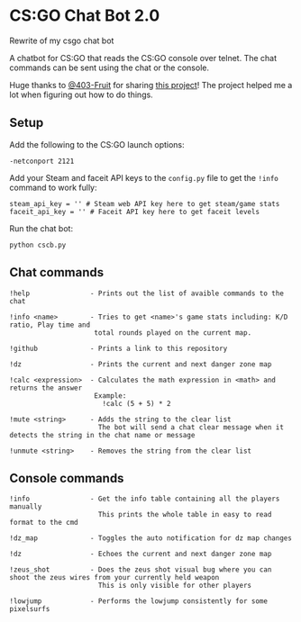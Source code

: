 # CS:GO Chat Bot 2.0

Rewrite of my csgo chat bot

A chatbot for CS:GO that reads the CS:GO console over telnet. The chat commands can be sent using the chat or the console.

Huge thanks to [@403-Fruit](https://github.com/403-Fruit) for sharing [this project](https://github.com/403-Fruit/csctl)! The project helped me a lot when figuring out how to do things.

## Setup

Add the following to the CS:GO launch options:

    -netconport 2121  
    
Add your Steam and faceit API keys to the `config.py` file to get the `!info` command to work fully:

    steam_api_key = '' # Steam web API key here to get steam/game stats
    faceit_api_key = '' # Faceit API key here to get faceit levels

Run the chat bot:

    python cscb.py

## Chat commands

    !help               - Prints out the list of avaible commands to the chat

    !info <name>        - Tries to get <name>'s game stats including: K/D ratio, Play time and 
                         total rounds played on the current map.

    !github             - Prints a link to this repository

    !dz                 - Prints the current and next danger zone map

    !calc <expression>  - Calculates the math expression in <math> and returns the answer
                         Example:
                           !calc (5 + 5) * 2

    !mute <string>      - Adds the string to the clear list
                          The bot will send a chat clear message when it detects the string in the chat name or message

    !unmute <string>    - Removes the string from the clear list

## Console commands

    !info               - Get the info table containing all the players manually
                          This prints the whole table in easy to read format to the cmd

    !dz_map             - Toggles the auto notification for dz map changes

    !dz                 - Echoes the current and next danger zone map

    !zeus_shot          - Does the zeus shot visual bug where you can shoot the zeus wires from your currently held weapon
                          This is only visible for other players

    !lowjump            - Performs the lowjump consistently for some pixelsurfs
